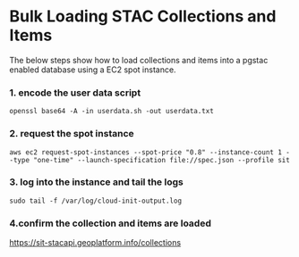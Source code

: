 
# Bulk Loading STAC Collections and Items
The below steps show how to load collections and items into a pgstac enabled database using a EC2 spot instance. 

### 1. encode the user data script
`openssl base64 -A -in userdata.sh -out userdata.txt`

### 2. request the spot instance
`aws ec2 request-spot-instances --spot-price "0.8" --instance-count 1 --type "one-time" --launch-specification file://spec.json --profile sit`

### 3. log into the instance and tail the logs
`sudo tail -f /var/log/cloud-init-output.log`

### 4.confirm the collection and items are loaded 
https://sit-stacapi.geoplatform.info/collections